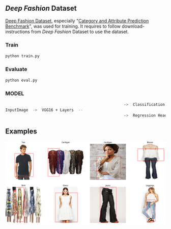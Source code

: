 ## *Deep Fashion* Dataset
[Deep Fashion Dataset](http://mmlab.ie.cuhk.edu.hk/projects/DeepFashion.html), especially "[Category and Attribute Prediction Benchmark](http://mmlab.ie.cuhk.edu.hk/projects/DeepFashion/AttributePrediction.html)", was used for training.
It requires to follow download-instructions from *Deep Fashion* Dataset to use the dataset.

### Train
```sh
python train.py
```

### Evaluate
```sh
python eval.py
```
### MODEL
```sh
						                            ->	Classification Head (Categories)
InputImage	->	VGG16 + Layers	--
						                            ->	Regression Head	(Confidnence in the Classification head prediction)

```

## Examples

![Bbox](/imgs/2.png)


